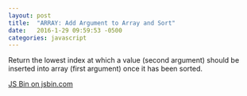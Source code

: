 ```yaml
---
layout: post
title:  "ARRAY: Add Argument to Array and Sort"
date:   2016-1-29 09:59:53 -0500
categories: javascript
---
```


Return the lowest index at which a value (second argument) should be inserted into array (first argument) once it has been sorted.

<a class="jsbin-embed" href="http://jsbin.com/voqagoluwu/embed?js,console">JS Bin on jsbin.com</a><script src="http://static.jsbin.com/js/embed.min.js?3.35.9"></script>

